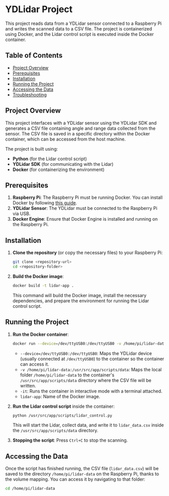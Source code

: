 # YDLidar Project

This project reads data from a YDLidar sensor connected to a Raspberry Pi and writes the scanned data to a CSV file. The project is containerized using Docker, and the Lidar control script is executed inside the Docker container.

## Table of Contents

- [Project Overview](#project-overview)
- [Prerequisites](#prerequisites)
- [Installation](#installation)
- [Running the Project](#running-the-project)
- [Accessing the Data](#accessing-the-data)
- [Troubleshooting](#troubleshooting)

## Project Overview

This project interfaces with a YDLidar sensor using the YDLidar SDK and generates a CSV file containing angle and range data collected from the sensor. The CSV file is saved in a specific directory within the Docker container, which can be accessed from the host machine.

The project is built using:
- **Python** (for the Lidar control script)
- **YDLidar SDK** (for communicating with the Lidar)
- **Docker** (for containerizing the environment)

## Prerequisites

1. **Raspberry Pi**: The Raspberry Pi must be running Docker. You can install Docker by following [this guide](https://docs.docker.com/engine/install/raspberry-pi-os/).
2. **YDLidar Sensor**: The YDLidar must be connected to the Raspberry Pi via USB.
3. **Docker Engine**: Ensure that Docker Engine is installed and running on the Raspberry Pi.

## Installation

1. **Clone the repository** (or copy the necessary files) to your Raspberry Pi:
    ```bash
    git clone <repository-url>
    cd <repository-folder>
    ```

2. **Build the Docker image**:
    ```bash
    docker build -t lidar-app .
    ```

   This command will build the Docker image, install the necessary dependencies, and prepare the environment for running the Lidar control script.

## Running the Project

1. **Run the Docker container**:
    ```bash
    docker run --device=/dev/ttyUSB0:/dev/ttyUSB0 -v /home/pi/lidar-data:/usr/src/app/scripts/data -it lidar-app
    ```

    - `--device=/dev/ttyUSB0:/dev/ttyUSB0`: Maps the YDLidar device (usually connected at `/dev/ttyUSB0`) to the container so the container can access it.
    - `-v /home/pi/lidar-data:/usr/src/app/scripts/data`: Maps the local folder `/home/pi/lidar-data` to the container's `/usr/src/app/scripts/data` directory where the CSV file will be written.
    - `-it`: Runs the container in interactive mode with a terminal attached.
    - `lidar-app`: Name of the Docker image.

2. **Run the Lidar control script** inside the container:
    ```bash
    python /usr/src/app/scripts/lidar_control.py
    ```

    This will start the Lidar, collect data, and write it to `lidar_data.csv` inside the `/usr/src/app/scripts/data` directory.

3. **Stopping the script**: Press `Ctrl+C` to stop the scanning.

## Accessing the Data

Once the script has finished running, the CSV file (`lidar_data.csv`) will be saved to the directory `/home/pi/lidar-data` on the Raspberry Pi, thanks to the volume mapping. You can access it by navigating to that folder:

```bash
cd /home/pi/lidar-data
```

